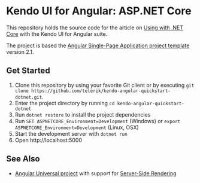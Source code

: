# Kendo UI for Angular: ASP.NET Core

This repository holds the source code for the article on [Using with .NET Core](https://www.telerik.com/kendo-angular-ui/components/installation/dotnet-core/) with the Kendo UI for Angular suite.

The project is based the [Angular Single-Page Application project template](https://docs.microsoft.com/en-us/aspnet/core/spa/angular?tabs=netcore-cli) version 2.1.

## Get Started

1. Clone this repository by using your favorite Git client or by executing `git clone https://github.com/telerik/kendo-angular-quickstart-dotnet.git`.
1. Enter the project directory by running `cd kendo-angular-quickstart-dotnet`
1. Run `dotnet restore` to install the project dependencies
1. Run `SET ASPNETCORE_Environment=Development` (Windows) or `export ASPNETCORE_Environment=Development` (Linux, OSX)
1. Start the development server with `dotnet run`
1. Open http://localhost:5000

## See Also

* [Angular Universal project](https://github.com/telerik/kendo-angular-universal-demo) with support for [Server-Side Rendering](https://docs.microsoft.com/en-us/aspnet/core/spa/angular?tabs=netcore-cli#server-side-rendering)

